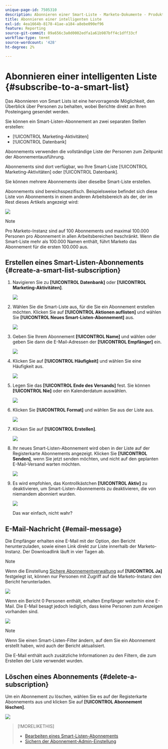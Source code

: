 ```yaml
---
unique-page-id: 7505310
description: Abonnieren einer Smart-Liste - Marketo-Dokumente - Produktdokumentation
title: Abonnieren einer intelligenten Liste
exl-id: 4ea1664b-8178-41ae-a184-a8ebe090ef96
feature: Reporting
source-git-commit: 09a656c3a0d0002edfa1a61b987bff4c1dff33cf
workflow-type: tm+mt
source-wordcount: '428'
ht-degree: 2%

---
```


# Abonnieren einer intelligenten Liste {#subscribe-to-a-smart-list}

Das Abonnieren von Smart Lists ist eine hervorragende Möglichkeit, den Überblick über Personen zu behalten, wobei Berichte direkt an Ihren Posteingang gesendet werden.

Sie können ein Smart-Listen-Abonnement an zwei separaten Stellen erstellen:

* [!UICONTROL Marketing-Aktivitäten]
* [!UICONTROL Datenbank]

Abonnements verwenden die vollständige Liste der Personen zum Zeitpunkt der Abonnementausführung.

Abonnements sind dort verfügbar, wo Ihre Smart-Liste [!UICONTROL Marketing-Aktivitäten] oder [!UICONTROL Datenbank].

Sie können mehrere Abonnements über dieselbe Smart-Liste erstellen.

Abonnements sind bereichsspezifisch. Beispielsweise befindet sich diese Liste von Abonnements in einem anderen Arbeitsbereich als der, der im Rest dieses Artikels angezeigt wird:

![](assets/one.png)

>[!NOTE]
>
>Pro Marketo-Instanz sind auf 100 Abonnements und maximal 100.000 Personen pro Abonnement in allen Arbeitsbereichen beschränkt. Wenn die Smart-Liste mehr als 100.000 Namen enthält, führt Marketo das Abonnement für die ersten 100.000 aus.

## Erstellen eines Smart-Listen-Abonnements {#create-a-smart-list-subscription}

1. Navigieren Sie zu **[!UICONTROL Datenbank]** oder **[!UICONTROL Marketing-Aktivitäten]**.

   ![](assets/db.png)

1. Wählen Sie die Smart-Liste aus, für die Sie ein Abonnement erstellen möchten. Klicken Sie auf **[!UICONTROL Aktionen auflisten]** und wählen Sie **[!UICONTROL Neues Smart-Listen-Abonnement]** aus.

   ![](assets/three.png)

1. Geben Sie Ihrem Abonnement **[!UICONTROL Name]** und wählen oder geben Sie dann die E-Mail-Adressen der **[!UICONTROL Empfänger]** ein.

   ![](assets/image2015-9-14-13-3a18-3a38.png)

1. Klicken Sie auf **[!UICONTROL Häufigkeit]** und wählen Sie eine Häufigkeit aus.

   ![](assets/image2015-9-14-13-3a21-3a21.png)

1. Legen Sie das **[!UICONTROL Ende des Versands]** fest. Sie können **[!UICONTROL Nie]** oder ein Kalenderdatum auswählen.

   ![](assets/image2015-9-14-13-3a23-3a37.png)

1. Klicken Sie **[!UICONTROL Format]** und wählen Sie aus der Liste aus.

   ![](assets/image2015-9-14-13-3a25-3a25.png)

1. Klicken Sie auf **[!UICONTROL Erstellen]**.

   ![](assets/image2015-9-11-15-3a58-3a4.png)

1. Ihr neues Smart-Listen-Abonnement wird oben in der Liste auf der Registerkarte Abonnements angezeigt. Klicken Sie **[!UICONTROL Senden]**, wenn Sie jetzt senden möchten, und nicht auf den geplanten E-Mail-Versand warten möchten.

   ![](assets/eight.png)

1. Es wird empfohlen, das Kontrollkästchen **[!UICONTROL Aktiv]** zu deaktivieren, um Smart-Listen-Abonnements zu deaktivieren, die von niemandem abonniert wurden.

   ![](assets/nine.png)

   Das war einfach, nicht wahr?

## E-Mail-Nachricht {#email-message}

Die Empfänger erhalten eine E-Mail mit der Option, den Bericht herunterzuladen, sowie einen Link direkt zur Liste innerhalb der Marketo-Instanz. Der Downloadlink läuft in vier Tagen ab.

>[!NOTE]
>
>Wenn die Einstellung [Sichere Abonnementverwaltung](/help/marketo/product-docs/reporting/basic-reporting/report-subscriptions/secure-the-subscription-admin-setting.md) auf **[!UICONTROL Ja]** festgelegt ist, können nur Personen mit Zugriff auf die Marketo-Instanz den Bericht herunterladen.

![](assets/image2015-4-17-15-3a46-3a47.png)

Wenn ein Bericht 0 Personen enthält, erhalten Empfänger weiterhin eine E-Mail. Die E-Mail besagt jedoch lediglich, dass keine Personen zum Anzeigen vorhanden sind.

![](assets/image2015-4-17-16-3a11-3a8.png)

>[!NOTE]
>
>Wenn Sie einen Smart-Listen-Filter ändern, auf dem Sie ein Abonnement erstellt haben, wird auch der Bericht aktualisiert.

Die E-Mail enthält auch zusätzliche Informationen zu den Filtern, die zum Erstellen der Liste verwendet wurden.

## Löschen eines Abonnements {#delete-a-subscription}

Um ein Abonnement zu löschen, wählen Sie es auf der Registerkarte Abonnements aus und klicken Sie auf **[!UICONTROL Abonnement löschen]**.

![](assets/twelve.png)

>[!MORELIKETHIS]
>
>* [Bearbeiten eines Smart-Listen-Abonnements](/help/marketo/product-docs/reporting/basic-reporting/report-subscriptions/edit-a-smart-list-subscription.md)
>* [Sichern der Abonnement-Admin-Einstellung](/help/marketo/product-docs/reporting/basic-reporting/report-subscriptions/secure-the-subscription-admin-setting.md)
